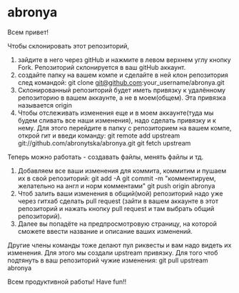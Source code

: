 # abronya

Всем привет!

Чтобы склонировать этот репозиторий, 
1) зайдите в него через gitHub и нажмите в левом верхнем углу кнопку Fork. Репозиторий склонируется в ваш gitHub аккаунт.
2) создайте папку на вашем компе и сделайте в ней клон репозитория след командой: 
git clone git@github.com:your_username/abronya.git
3) Склонированный репозиторий будет иметь привязку к удалённому репозиторию в вашем аккаунте, а не в моем(общем). Эта привязка называется origin
4) Чтобы отслеживать изменения еще и в моем аккаунте(туда мы будем сливать все наши изменения), надо сделать привязку и к нему.
Для этого перейдите в папку с репозиторием на вашем компе, открой гит и введи команду:
git remote add upstream git://github.com/abronytska/abronya.git
git fetch upstream

Теперь можно работать - создавать файлы, менять файлы и тд.
1) Добавляем все ваши изменения для коммита, коммитим и пушаем их в свой репозиторий:
git add -A
git commit -m "комментируем, желательно на англ и норм комментами"
git push origin abronya
2) Чтоб залить ваши изменения в общий(мой) репозиторий надо уже через гитхаб сделать pull request
(зайти в вашем аккаунте в этот репозиторий и нажать кнопку pull request и там выбрать общий репозиторий).
3) Далее вы попадёте на предпросмотровую страницу, на которой сможете ввести название и описание ваших изменений.

Другие члены команды тоже делают пул риквесты и вам надо видеть их изменения. Для этого мы создали upstream привязку.
Для того чтоб подтянуть в ваш репозиторий чужие изменения:
git pull upstream abronya

Всем продуктивной работы!
Have fun!!